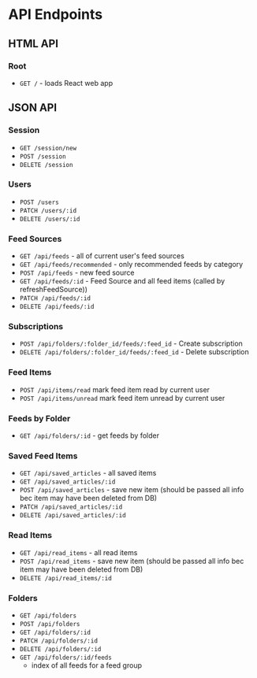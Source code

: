 # API Endpoints

## HTML API

### Root

- `GET /` - loads React web app

## JSON API

### Session

- `GET /session/new`
- `POST /session`
- `DELETE /session`

### Users

- `POST /users`
- `PATCH /users/:id`
- `DELETE /users/:id`

### Feed Sources

- `GET /api/feeds` - all of current user's feed sources
- `GET /api/feeds/recommended` - only recommended feeds by category
- `POST /api/feeds` - new feed source
- `GET /api/feeds/:id` - Feed Source and all feed items (called by refreshFeedSource))
- `PATCH /api/feeds/:id`
- `DELETE /api/feeds/:id`

### Subscriptions
- `POST /api/folders/:folder_id/feeds/:feed_id` - Create subscription
- `DELETE /api/folders/:folder_id/feeds/:feed_id` - Delete subscription

### Feed Items
- `POST /api/items/read` mark feed item read by current user
- `POST /api/items/unread` mark feed item unread by current user

### Feeds by Folder
- `GET /api/folders/:id` - get feeds by folder

### Saved Feed Items
- `GET /api/saved_articles` - all saved items
- `GET /api/saved_articles/:id`
- `POST /api/saved_articles` - save new item (should be passed all info bec item may have been deleted from DB)
- `PATCH /api/saved_articles/:id`
- `DELETE /api/saved_articles/:id`

### Read Items
- `GET /api/read_items` - all read items
- `POST /api/read_items` - save new item (should be passed all info bec item may have been deleted from DB)
- `DELETE /api/read_items/:id`

### Folders

- `GET /api/folders`
- `POST /api/folders`
- `GET /api/folders/:id`
- `PATCH /api/folders/:id`
- `DELETE /api/folders/:id`
- `GET /api/folders/:id/feeds`
  - index of all feeds for a feed group